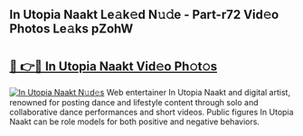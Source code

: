 ## In Utopia Naakt Le𝚊k𝚎d N𝚞𝚍e - Part-r72 Vid𝚎o Photos Le𝚊ks pZohW

# <h2><a href="http://fb6w61x.evod.top/?m=In+Utopia+Naakt">🔗 👉🔴 In Utopia Naakt Vid𝚎o Ph𝚘t𝚘s</a></h2>

[![In Utopia Naakt N𝚞d𝚎s](https://i.imgur.com/8V9OHl7.gif)](http://fb6w61x.evod.top/?m=In+Utopia+Naakt)
Web entertainer In Utopia Naakt and digital artist, renowned for posting dance and lifestyle content through solo and collaborative dance performances and short videos. Public figures In Utopia Naakt can be role models for both positive and negative behaviors. 

